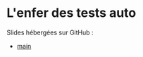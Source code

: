 # L'enfer des tests auto

Slides hébergées sur GitHub :

* [main](https://lenormju.github.io/talk-enfer-test-autos/index.html)
